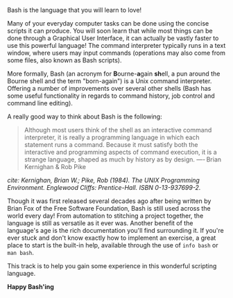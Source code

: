 Bash is the language that you will learn to love!

Many of your everyday computer tasks can be done using the concise scripts
it can produce.  You will soon learn that while most things can be done
through a Graphical User Interface, it can actually be vastly faster to use
this powerful language!  The command interpreter typically runs in a text
window, where users may input commands (operations may also come from some
files, also known as Bash scripts).

More formally, Bash (an acronym for **B**ourne-**a**gain **sh**ell, a pun
around the Bourne shell and the term "born-again") is a Unix command
interpreter.  Offering a number of improvements over several other shells
(Bash has some useful functionality in regards to command history, job
control and command line editing).

A really good way to think about Bash is the following:

> Although most users think of the shell as an interactive command
> interpreter, it is really a programming language in which each statement
> runs a command.  Because it must satisfy both the interactive and
> programming aspects of command execution, it is a strange language, shaped
> as much by history as by design.  —- Brian Kernighan & Rob Pike

_cite: Kernighan, Brian W.; Pike, Rob (1984). The UNIX Programming Environment. Englewood Cliffs: Prentice-Hall. ISBN 0-13-937699-2._

Though it was first released several decades ago after being written by
Brian Fox of the Free Software Foundation, Bash is still used across the
world every day!  From automation to stitching a project together, the
language is still as versatile as it ever was.  Another benefit of the
language's age is the rich documentation you'll find surrounding it.  If
you're ever stuck and don't know exactly how to implement an exercise, a
great place to start is the built-in help, available through the use of
`info bash` or `man bash`. 

This track is to help you gain some experience in this wonderful scripting language.

**Happy Bash'ing**

